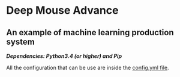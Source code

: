 # Deep Mouse Advance
## An example of machine learning production system

***Dependencies: Python3.4 (or higher) and Pip***

All the configuration that can be use are inside the [config.yml file](config.yml).
